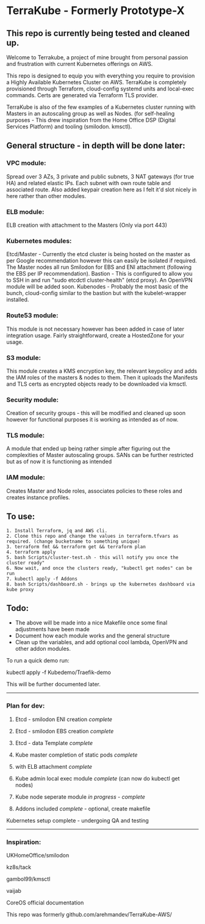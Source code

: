 # TerraKube - Formerly Prototype-X

## This repo is currently being tested and cleaned up.

Welcome to Terrakube, a project of mine brought from personal passion and frustration with current Kubernetes offerings on AWS.

This repo is designed to equip you with everything you require to provision a Highly Available Kubernetes Cluster on AWS.
TerraKube is completely provisioned through Terraform, cloud-config systemd units and local-exec commands. Certs are generated via Terraform TLS provider.

TerraKube is also of the few examples of a Kubernetes cluster running with Masters in an autoscaling group as well as Nodes. (for self-healing purposes - This drew inspiration from the Home Office DSP (Digital Services Platform) and tooling (smilodon. kmsctl).

## General structure - in depth will be done later:

### VPC module:

Spread over 3 AZs, 3 private and public subnets, 3 NAT gateways (for true HA) and related elastic IPs. Each subnet with own route table and associated route. Also added keypair creation here as I felt it'd slot nicely in here rather than other modules.

### ELB module:

ELB creation with attachment to the Masters (Only via port 443)

### Kubernetes modules:

Etcd/Master - Currently the etcd cluster is being hosted on the master as per Google recommendation however this can easily be isolated if required. The Master nodes all run Smilodon for EBS and ENI attachment (following the EBS per IP recommendation).
Bastion - This is configured to allow you to SSH in and run "sudo etcdctl cluster-health" (etcd proxy). An OpenVPN module will be added soon.
Kubenodes - Probably the most basic of the bunch, cloud-config similar to the bastion but with the kubelet-wrapper installed.

### Route53 module:

This module is not necessary however has been added in case of later integration usage. Fairly straightforward, create a HostedZone for your usage.

### S3 module:

This module creates a KMS encryption key, the relevant keypolicy and adds the IAM roles of the masters & nodes to them. Then it uploads the Manifests and TLS certs as encrypted objects ready to be downloaded via kmsctl.

### Security module:

Creation of security groups - this will be modified and cleaned up soon however for functional purposes it is working as intended as of now.

### TLS module:

A module that ended up being rather simple after figuring out the complexities of Master autoscaling groups. SANs can be further restricted but as of now it is functioning as intended

### IAM module:

Creates Master and Node roles, associates policies to these roles and creates instance profiles.

## To use:
```
1. Install Terraform, jq and AWS cli.
2. Clone this repo and change the values in terraform.tfvars as required. (change bucketname to something unique)
3. terraform fmt && terraform get && terraform plan
4. terraform apply
5. bash Scripts/cluster-test.sh - this will notify you once the cluster ready"
6. Now wait, and once the clusters ready, "kubectl get nodes" can be run
7. kubectl apply -f Addons
8. bash Scripts/dashboard.sh - brings up the kubernetes dashboard via kube proxy
```

## Todo:

- The above will be made into a nice Makefile once some final adjustments have been made 
- Document how each module works and the general structure
- Clean up the variables, and add optional cool lambda, OpenVPN and other addon modules.


To run a quick demo run:

kubectl apply -f Kubedemo/Traefik-demo

This will be further documented later.

-------------------------

### Plan for dev:

1. Etcd - smilodon ENI creation *complete*

2. Etcd - smilodon EBS creation *complete*

3. Etcd - data Template *complete*

4. Kube master completion of static pods *complete*

5. with ELB attachment *complete*

6. Kube admin local exec module *complete* (can now do kubectl get nodes)

7. Kube node seperate module *in progress - complete*

8. Addons included *complete* - optional, create makefile

Kubernetes setup complete - undergoing QA and testing

----------------------

### Inspiration:

UKHomeOffice/smilodon

kz8s/tack

gambol99/kmsctl

vaijab

CoreOS official documentation

This repo was formerly github.com/arehmandev/TerraKube-AWS/ 
